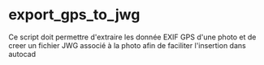 # export_gps_to_jwg
Ce script doit permettre d'extraire les donnée EXIF GPS d'une photo et de creer un fichier JWG associé à la photo afin de faciliter l'insertion dans autocad
